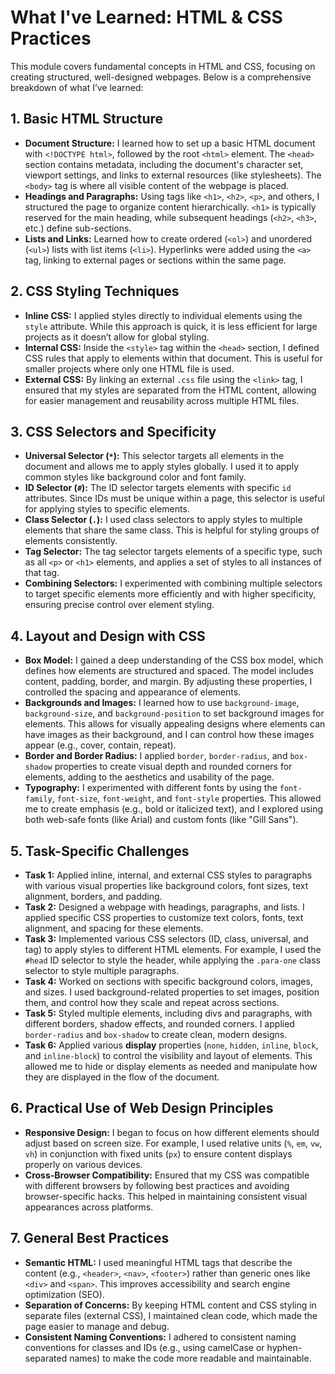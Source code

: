 # What I've Learned: HTML & CSS Practices

This module covers fundamental concepts in HTML and CSS, focusing on creating structured, well-designed webpages. Below is a comprehensive breakdown of what I’ve learned:

## 1. **Basic HTML Structure**
   - **Document Structure:** I learned how to set up a basic HTML document with `<!DOCTYPE html>`, followed by the root `<html>` element. The `<head>` section contains metadata, including the document's character set, viewport settings, and links to external resources (like stylesheets). The `<body>` tag is where all visible content of the webpage is placed.
   - **Headings and Paragraphs:** Using tags like `<h1>`, `<h2>`, `<p>`, and others, I structured the page to organize content hierarchically. `<h1>` is typically reserved for the main heading, while subsequent headings (`<h2>`, `<h3>`, etc.) define sub-sections.
   - **Lists and Links:** Learned how to create ordered (`<ol>`) and unordered (`<ul>`) lists with list items (`<li>`). Hyperlinks were added using the `<a>` tag, linking to external pages or sections within the same page.

## 2. **CSS Styling Techniques**
   - **Inline CSS:** I applied styles directly to individual elements using the `style` attribute. While this approach is quick, it is less efficient for large projects as it doesn’t allow for global styling.
   - **Internal CSS:** Inside the `<style>` tag within the `<head>` section, I defined CSS rules that apply to elements within that document. This is useful for smaller projects where only one HTML file is used.
   - **External CSS:** By linking an external `.css` file using the `<link>` tag, I ensured that my styles are separated from the HTML content, allowing for easier management and reusability across multiple HTML files.

## 3. **CSS Selectors and Specificity**
   - **Universal Selector (`*`):** This selector targets all elements in the document and allows me to apply styles globally. I used it to apply common styles like background color and font family.
   - **ID Selector (`#`):** The ID selector targets elements with specific `id` attributes. Since IDs must be unique within a page, this selector is useful for applying styles to specific elements.
   - **Class Selector (`.`):** I used class selectors to apply styles to multiple elements that share the same class. This is helpful for styling groups of elements consistently.
   - **Tag Selector:** The tag selector targets elements of a specific type, such as all `<p>` or `<h1>` elements, and applies a set of styles to all instances of that tag.
   - **Combining Selectors:** I experimented with combining multiple selectors to target specific elements more efficiently and with higher specificity, ensuring precise control over element styling.

## 4. **Layout and Design with CSS**
   - **Box Model:** I gained a deep understanding of the CSS box model, which defines how elements are structured and spaced. The model includes content, padding, border, and margin. By adjusting these properties, I controlled the spacing and appearance of elements.
   - **Backgrounds and Images:** I learned how to use `background-image`, `background-size`, and `background-position` to set background images for elements. This allows for visually appealing designs where elements can have images as their background, and I can control how these images appear (e.g., cover, contain, repeat).
   - **Border and Border Radius:** I applied `border`, `border-radius`, and `box-shadow` properties to create visual depth and rounded corners for elements, adding to the aesthetics and usability of the page.
   - **Typography:** I experimented with different fonts by using the `font-family`, `font-size`, `font-weight`, and `font-style` properties. This allowed me to create emphasis (e.g., bold or italicized text), and I explored using both web-safe fonts (like Arial) and custom fonts (like "Gill Sans").

## 5. **Task-Specific Challenges**
   - **Task 1:** Applied inline, internal, and external CSS styles to paragraphs with various visual properties like background colors, font sizes, text alignment, borders, and padding.
   - **Task 2:** Designed a webpage with headings, paragraphs, and lists. I applied specific CSS properties to customize text colors, fonts, text alignment, and spacing for these elements.
   - **Task 3:** Implemented various CSS selectors (ID, class, universal, and tag) to apply styles to different HTML elements. For example, I used the `#head` ID selector to style the header, while applying the `.para-one` class selector to style multiple paragraphs.
   - **Task 4:** Worked on sections with specific background colors, images, and sizes. I used background-related properties to set images, position them, and control how they scale and repeat across sections.
   - **Task 5:** Styled multiple elements, including divs and paragraphs, with different borders, shadow effects, and rounded corners. I applied `border-radius` and `box-shadow` to create clean, modern designs.
   - **Task 6:** Applied various **display** properties (`none`, `hidden`, `inline`, `block`, and `inline-block`) to control the visibility and layout of elements. This allowed me to hide or display elements as needed and manipulate how they are displayed in the flow of the document.

## 6. **Practical Use of Web Design Principles**
   - **Responsive Design:** I began to focus on how different elements should adjust based on screen size. For example, I used relative units (`%`, `em`, `vw`, `vh`) in conjunction with fixed units (`px`) to ensure content displays properly on various devices.
   - **Cross-Browser Compatibility:** Ensured that my CSS was compatible with different browsers by following best practices and avoiding browser-specific hacks. This helped in maintaining consistent visual appearances across platforms.

## 7. **General Best Practices**
   - **Semantic HTML:** I used meaningful HTML tags that describe the content (e.g., `<header>`, `<nav>`, `<footer>`) rather than generic ones like `<div>` and `<span>`. This improves accessibility and search engine optimization (SEO).
   - **Separation of Concerns:** By keeping HTML content and CSS styling in separate files (external CSS), I maintained clean code, which made the page easier to manage and debug.
   - **Consistent Naming Conventions:** I adhered to consistent naming conventions for classes and IDs (e.g., using camelCase or hyphen-separated names) to make the code more readable and maintainable.
